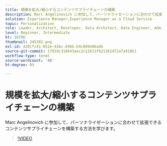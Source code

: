 ```yaml
---
title: 規模を拡大/縮小するコンテンツサプライチェーンの構築
description: Marc Angelinovich に参加して、パーソナライゼーションに合わせて拡張できるコンテンツサプライチェーンを構築する方法を学びます。
solution: Experience Manager,Experience Manager as a Cloud Service
topic: Personalization
role: Leader, Architect, Developer, Data Architect, Data Engineer, Admin, User
level: Beginner, Intermediate
kt: 10786
thumbnail: 345382.png
exl-id: 420cfc41-051e-41bc-b96b-b9c889406a4b
source-git-commit: 1792dc318643aec2c12613f621361d72a7a918b1
workflow-type: tm+mt
source-wordcount: '46'
ht-degree: 0%

---
```


# 規模を拡大/縮小するコンテンツサプライチェーンの構築

Marc Angelinovich に参加して、パーソナライゼーションに合わせて拡張できるコンテンツサプライチェーンを構築する方法を学びます。

>[!VIDEO](https://video.tv.adobe.com/v/345382/?quality=12&learn=on)
